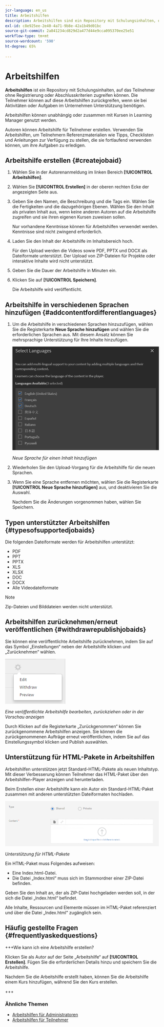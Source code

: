 ```yaml
---
jcr-language: en_us
title: Arbeitshilfen
description: Arbeitshilfen sind ein Repository mit Schulungsinhalten, das den Teilnehmern ohne Registrierung oder Abschlusskriterien zur Verfügung steht. Die Teilnehmer können auf diese Arbeitshilfen zurückgreifen, wenn sie bei Aktivitäten oder Aufgaben im Unternehmen Unterstützung benötigen.
exl-id: c8e925ee-2e40-4a71-9b8e-42a1b49d01bc
source-git-commit: 2a841234cd829d2a477d44e9cca095370ee25e51
workflow-type: tm+mt
source-wordcount: '590'
ht-degree: 65%

---
```


# Arbeitshilfen

**Arbeitshilfen** ist ein Repository mit Schulungsinhalten, auf das Teilnehmer ohne Registrierung oder Abschlusskriterien zugreifen können. Die Teilnehmer können auf diese Arbeitshilfen zurückgreifen, wenn sie bei Aktivitäten oder Aufgaben im Unternehmen Unterstützung benötigen.

Arbeitshilfen können unabhängig oder zusammen mit Kursen in Learning Manager genutzt werden.

Autoren können Arbeitshilfe für Teilnehmer erstellen. Verwenden Sie Arbeitshilfen, um Teilnehmern Referenzmaterialien wie Tipps, Checklisten und Anleitungen zur Verfügung zu stellen, die sie fortlaufend verwenden können, um ihre Aufgaben zu erledigen.

## Arbeitshilfe erstellen {#createjobaid}

1. Wählen Sie in der Autorenanmeldung im linken Bereich **[!UICONTROL Arbeitshilfen]**.
1. Wählen Sie **[!UICONTROL Erstellen]** in der oberen rechten Ecke der angezeigten Seite aus.
1. Geben Sie den Namen, die Beschreibung und die Tags ein. Wählen Sie die Fertigkeiten und die dazugehörigen Ebenen. Wählen Sie den Inhalt als privaten Inhalt aus, wenn keine anderen Autoren auf die Arbeitshilfe zugreifen und sie ihren eigenen Kursen zuweisen sollen.

   Nur vorhandene Kenntnisse können für Arbeitshilfen verwendet werden. Kenntnisse sind nicht zwingend erforderlich.

1. Laden Sie den Inhalt der Arbeitshilfe im Inhaltsbereich hoch.

   Für den Upload werden die Videos sowie PDF, PPTX und DOCX als Dateiformate unterstützt. Der Upload von ZIP-Dateien für Projekte oder interaktive Inhalte wird nicht unterstützt.

1. Geben Sie die Dauer der Arbeitshilfe in Minuten ein.
1. Klicken Sie auf **[!UICONTROL Speichern]**.

   Die Arbeitshilfe wird veröffentlicht.

## Arbeitshilfe in verschiedenen Sprachen hinzufügen {#addcontentfordifferentlanguages}

1. Um die Arbeitshilfe in verschiedenen Sprachen hinzuzufügen, wählen Sie die Registerkarte **Neue Sprache hinzufügen** und wählen Sie die erforderlichen Sprachen aus. Mit diesem Ansatz können Sie mehrsprachige Unterstützung für Ihre Inhalte hinzufügen.

   ![](assets/add-new-languagetab.png)

   *Neue Sprache für einen Inhalt hinzufügen*

1. Wiederholen Sie den Upload-Vorgang für die Arbeitshilfe für die neuen Sprachen.
1. Wenn Sie eine Sprache entfernen möchten, wählen Sie die Registerkarte **[!UICONTROL Neue Sprache hinzufügen]** aus, und deaktivieren Sie die Auswahl.

   Nachdem Sie die Änderungen vorgenommen haben, wählen Sie Speichern.

## Typen unterstützter Arbeitshilfen {#typesofsupportedjobaids}

Die folgenden Dateiformate werden für Arbeitshilfen unterstützt:

* PDF
* PPT
* PPTX
* XLS
* XLSX
* DOC
* DOCX
* Alle Videodateiformate

>[!NOTE]
>
>Zip-Dateien und Bilddateien werden nicht unterstützt.

## Arbeitshilfen zurücknehmen/erneut veröffentlichen {#withdrawrepublishjobaids}

Sie können eine veröffentlichte Arbeitshilfe zurücknehmen, indem Sie auf das Symbol „Einstellungen“ neben der Arbeitshilfe klicken und „Zurücknehmen“ wählen.

![](assets/job-aid-withdraw.png)

*Eine veröffentlichte Arbeitshilfe bearbeiten, zurückziehen oder in der Vorschau anzeigen*

Durch Klicken auf die Registerkarte „Zurückgenommen“ können Sie zurückgenommene Arbeitshilfen anzeigen. Sie können die zurückgenommenen Aufträge erneut veröffentlichen, indem Sie auf das Einstellungssymbol klicken und Publish auswählen.

## Unterstützung für HTML-Pakete in Arbeitshilfen

Arbeitshilfen unterstützen jetzt Standard-HTML-Pakete als neuen Inhaltstyp. Mit dieser Verbesserung können Teilnehmer das HTML-Paket über den Arbeitshilfen-Player anzeigen und herunterladen.

Beim Erstellen einer Arbeitshilfe kann ein Autor ein Standard-HTML-Paket zusammen mit anderen unterstützten Dateiformaten hochladen.

![](assets/html-job-aid.png)

*Unterstützung für HTML-Pakete*

Ein HTML-Paket muss Folgendes aufweisen:

* Eine Index.html-Datei.
* Die Datei „Index.html“ muss sich im Stammordner einer ZIP-Datei befinden.

Geben Sie den Inhalt an, der als ZIP-Datei hochgeladen werden soll, in der sich die Datei „Index.html“ befindet.

Alle Inhalte, Ressourcen und Elemente müssen im HTML-Paket referenziert und über die Datei „Index.html“ zugänglich sein.

## Häufig gestellte Fragen {#frequentlyaskedquestions}

+++Wie kann ich eine Arbeitshilfe erstellen?

Klicken Sie als Autor auf der Seite „Arbeitshilfe“ auf **[!UICONTROL Erstellen]**. Fügen Sie die erforderlichen Details hinzu und speichern Sie die Arbeitshilfe.

Nachdem Sie die Arbeitshilfe erstellt haben, können Sie die Arbeitshilfe einem Kurs hinzufügen, während Sie den Kurs erstellen.

+++

### Ähnliche Themen

* [Arbeitshilfen für Administratoren](../../administrators/feature-summary/job-aids.md)
* [Arbeitshilfen für Teilnehmer](../../learners/feature-summary/job-aids.md)
